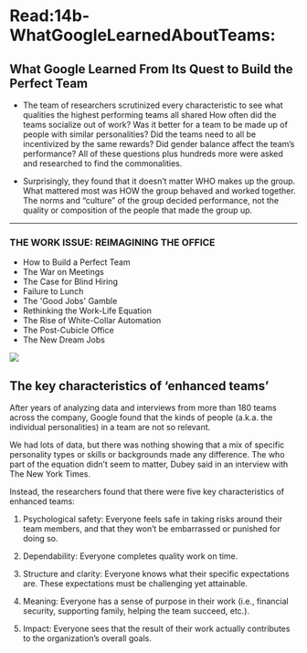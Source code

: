 # Read:14b-WhatGoogleLearnedAboutTeams:

## What Google Learned From Its Quest to Build the Perfect Team
- The team of researchers scrutinized every characteristic to see what qualities the highest performing teams all shared How often did the teams socialize out of work? Was it better for a team to be made up of people with similar personalities? Did the teams need to all be incentivized by the same rewards? Did gender balance affect the team’s performance? All of these questions plus hundreds more were asked and researched to find the commonalities.

- Surprisingly, they found that it doesn’t matter WHO makes up the group. What mattered most was HOW the group behaved and worked together. The norms and “culture” of the group decided performance, not the quality or composition of the people that made the group up.

***
### THE WORK ISSUE: REIMAGINING THE OFFICE
* How to Build a Perfect Team
* The War on Meetings
* The Case for Blind Hiring
* Failure to Lunch
* The 'Good Jobs' Gamble
* Rethinking the Work-Life Equation
* The Rise of White-Collar Automation
* The Post-Cubicle Office
* The New Dream Jobs

![](https://lh3.googleusercontent.com/proxy/FWBgk0r2z4xwh5mEZvZM3bDvUCL2MHvsnM9sKUz2uwl8WxKAeSfMwT2otMdcEyAzIKDlzpEv5bp4JRO9_erYEMGknHCQRte1Q4nckH5EaHLpJuaVNPwXGd5zugF7LwaM0swzzr19hDlCnP56-At1MT0MxDqpTJRc5_j_tKnQicPvdN1YN-P_jiGfSGqIXrai)

## The key characteristics of ‘enhanced teams’
After years of analyzing data and interviews from more than 180 teams across the company, Google found that the kinds of people (a.k.a. the individual personalities) in a team are not so relevant.

We had lots of data, but there was nothing showing that a mix of specific personality types or skills or backgrounds made any difference. The who part of the equation didn’t seem to matter, Dubey said in an interview with The New York Times.

Instead, the researchers found that there were five key characteristics of enhanced teams:

1. Psychological safety: Everyone feels safe in taking risks around their team members, and that they won’t be embarrassed or punished for doing so.

2. Dependability: Everyone completes quality work on time.

3. Structure and clarity: Everyone knows what their specific expectations are. These expectations must be challenging yet attainable.

4. Meaning: Everyone has a sense of purpose in their work (i.e., financial security, supporting family, helping the team succeed, etc.).

5. Impact: Everyone sees that the result of their work actually contributes to the organization’s overall goals.

